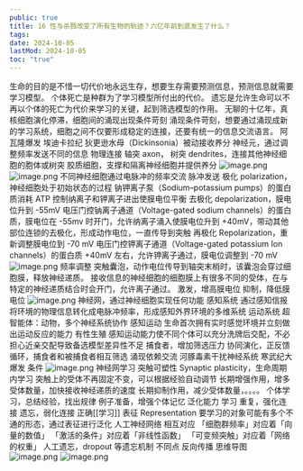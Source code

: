 ```yaml
---
public: true
title: 16 性与杀戮改变了所有生物的轨迹？六亿年前到底发生了什么？
tags:
date: 2024-10-05
lastMod: 2024-10-05
toc: "true"
---
```


生命的目的是不惜一切代价地永远生存，想要生存需要预测信息，预测信息就需要学习模型。
个体死亡是种群为了学习模型所付出的代价。
遗忘是允许生命可以不再以个体的死亡为代价来学习的关键，起到筛选模型的作用。
无聊的十亿年，真核细胞演化停滞，细胞间的涌现出现条件苛刻
涌现条件苛刻，想要通过涌现成新的学习系统，细胞之间不仅要形成稳定的连接，还要有统一的信息交流语言。
阿瓦隆爆发
埃迪卡拉纪
狄更逊水母（Dickinsonia）被动接收养分
神经元，通过调整频率发送不同的信息
物理连接
轴突 axon，
树突 dendrites，连接其他神经细胞的胞体或树突
胶质细胞，支撑和隔离神经细胞并提供养分
![image.png](/assets/image_1697117099177_0.png)
![image.png](/assets/image_1696947309022_0.png)
不同神经细胞通过电脉冲的频率交流
脉冲发送
极化 polarization，神经细胞处于初始状态的过程
钠钾离子泵（Sodium–potassium pumps）的蛋白质消耗 ATP 控制纳离子和钾离子进出使膜电位平衡
去极化 depolarization，膜电位升到 -55mV
电压门控钠离子通道（Voltage-gated sodium channels）的蛋白质，膜电位在 -55mv 时开门，允许纳离子涌入使膜电位升到 +40mV，带动其他部位连锁的去极化，形成动作电位，一直传导到突触
再极化 Repolarization，重新调整膜电位到 -70 mV
电压门控钾离子通道（Voltage-gated potassium Ion channels）的蛋白质
+40mV 左右，允许钾离子通过，膜电位调整到 -70 mV
![image.png](/assets/image_1696947316409_0.png)
频率调整
突触囊泡，动作电位传导到轴突末梢时，该囊泡会穿过细胞膜，释放神经递质。
接收信息的神经细胞的细胞膜上有很多不同的受体，在与特定的神经递质结合时会开门，允许离子通过。
激发，增高膜电位
抑制，降低膜电位
![image.png](/assets/image_1696947774969_0.png)
神经网，通过神经细胞实现任何功能
感知系统
通过感知信报将环境的物理信息转化成电脉冲频率，形成感知外界环境的多维系统
运动系统
超智能体：动物，多个神经系统协作
感知运动
生命首次拥有实时感觉环境并立刻做出运动反应的能力
有性生殖
感知运动能力使不同个体可以充分洗牌后交配，不必担心近亲交配导致备选模型差异性不足
捕食者，增加筛选压力
协同演化，正反馈循环，捕食者和被捕食者相互筛选
涌现依赖交流
河豚毒素干扰神经系统
寒武纪大爆发
条件
![image.png](/assets/image_1696947664756_0.png)
神经网学习
突触可塑性 Synaptic plasticity，生命周期内学习
突触上的受体不再固定不变，可以根据经验自动调节
长期增强作用，增多受体数量，加快接收神经递质的速度
长期抑制作用，减少受体数量，。。。。
个体学习，总结经验，找出规律
例子准备，增强个体记忆
泛化能力
学习
重复，强化连接
遗忘，弱化连接
正确[[学习]]
表征 Representation
要学习的对象可能有多个不通的形态，通过表征进行泛化
人工神经网络
相互对应
「细胞群频率」对应着「向量的数值」
「激活的条件」对应着「非线性函数」
「可变频突触」对应着「网络的权重」
人工遗忘，dropout 等遗忘机制
不同点
反向传播
思维导图
![image.png](/assets/image_1696945290948_0.png)
![image.png](/assets/image_1696948251983_0.png)